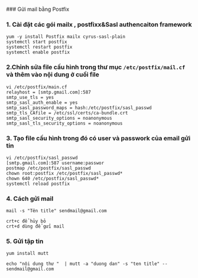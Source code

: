 ﻿﻿﻿﻿﻿### Gửi mail bằng Postfix### 1. Cài đặt các gói mailx , postfixx&Sasl authencaiton framework```yum -y install Postfix mailx cyrus-sasl-plainsystemctl start postfixsystemctl restart postfixsystemctl enable postfix```### 2.Chỉnh sửa file cấu hình trong thư mục ` /etc/postfix/mail.cf ` và thêm vào nội dung ở cuối file```vi /etc/postfix/main.cfrelayhost = [smtp.gmail.com]:587smtp_use_tls = yessmtp_sasl_auth_enable = yessmtp_sasl_password_maps = hash:/etc/postfix/sasl_passwdsmtp_tls_CAfile = /etc/ssl/certs/ca-bundle.crtsmtp_sasl_security_options = noanonymoussmtp_sasl_tls_security_options = noanonymous```### 3. Tạo file cấu hình trong đó có user và passwork của email gửi tin```vi /etc/postfix/sasl_passwd[smtp.gmail.com]:587 username:passworpostmap /etc/postfix/sasl_passwdchown root:postfix /etc/postfix/sasl_passwd*chown 640 /etc/postfix/sasl_passwd*systemctl reload postfix```### 4. Cách gửi mail```mail -s "Tên title" sendmail@gmail.com crt+c để hủy bỏ crt+d dùng để gửi mail```### 5. Gửi tập tin ```yum install mutt echo "nội dung thư "  | mutt -a "duong dan" -s "ten title" -- sendmail@gmail.com```